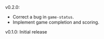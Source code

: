 
v0.2.0:

- Correct a bug in `game-status`.
- Implement game completion and scoring.

v0.1.0: Initial release

